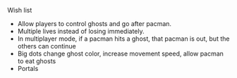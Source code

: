 Wish list

- Allow players to control ghosts and go after pacman.
- Multiple lives instead of losing immediately.
- In multiplayer mode, if a pacman hits a ghost, that pacman is out, but the others can continue
- Big dots change ghost color, increase movement speed, allow pacman to eat ghosts
- Portals
